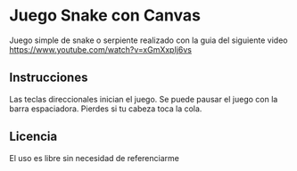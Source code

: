 # Juego Snake con Canvas

Juego simple de snake o serpiente realizado con la guia del siguiente video https://www.youtube.com/watch?v=xGmXxpIj6vs

## Instrucciones

Las teclas direccionales inician el juego.
Se puede pausar el juego con la barra espaciadora.
Pierdes si tu cabeza toca la cola.

## Licencia

El uso es libre sin necesidad de referenciarme
